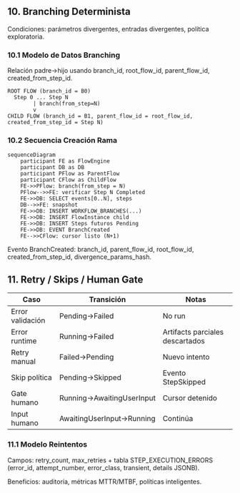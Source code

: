 ## 10. Branching Determinista

Condiciones: parámetros divergentes, entradas divergentes, política exploratoria.

### 10.1 Modelo de Datos Branching

Relación padre→hijo usando branch_id, root_flow_id, parent_flow_id, created_from_step_id.

```
ROOT FLOW (branch_id = B0)
  Step 0 ... Step N
        | branch(from_step=N)
        v
CHILD FLOW (branch_id = B1, parent_flow_id = root_flow_id, created_from_step_id = Step N)
```

### 10.2 Secuencia Creación Rama

```mermaid
sequenceDiagram
	participant FE as FlowEngine
	participant DB as DB
	participant PFlow as ParentFlow
	participant CFlow as ChildFlow
	FE->>PFlow: branch(from_step = N)
	PFlow-->>FE: verificar Step N Completed
	FE->>DB: SELECT events[0..N], steps
	DB-->>FE: snapshot
	FE->>DB: INSERT WORKFLOW_BRANCHES(...)
	FE->>DB: INSERT FlowInstance child
	FE->>DB: INSERT Steps futuros Pending
	FE->>DB: EVENT BranchCreated
	FE-->>CFlow: cursor listo (N+1)
```

Evento BranchCreated: branch_id, parent_flow_id, root_flow_id, created_from_step_id, divergence_params_hash.

## 11. Retry / Skips / Human Gate

| Caso             | Transición                | Notas                           |
| ---------------- | ------------------------- | ------------------------------- |
| Error validación | Pending→Failed            | No run                          |
| Error runtime    | Running→Failed            | Artifacts parciales descartados |
| Retry manual     | Failed→Pending            | Nuevo intento                   |
| Skip política    | Pending→Skipped           | Evento StepSkipped              |
| Gate humano      | Running→AwaitingUserInput | Cursor detenido                 |
| Input humano     | AwaitingUserInput→Running | Continúa                        |

### 11.1 Modelo Reintentos

Campos: retry_count, max_retries + tabla STEP_EXECUTION_ERRORS (error_id, attempt_number, error_class, transient, details JSONB).

Beneficios: auditoría, métricas MTTR/MTBF, políticas inteligentes.
